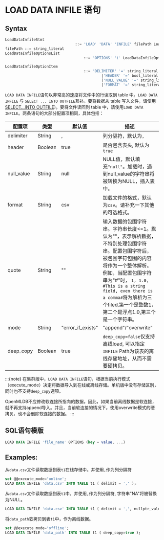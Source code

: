 # LOAD DATA INFILE 语句

## Syntax

```sql
LoadDataInfileStmt
								::= 'LOAD' 'DATA' 'INFILE' filePath LoadDataInfileOptionsList
filePath ::= string_literal
LoadDataInfileOptionsList
									::= 'OPTIONS' '(' LoadDataInfileOptionItem (',' LoadDataInfileOptionItem)* ')'

LoadDataInfileOptionItem
									::= 'DELIMITER' '=' string_literal
											|'HEADER' '=' bool_literal
											|'NULL_VALUE' '=' string_literal
											|'FORMAT' '=' string_literal						
```

`LOAD DATA INFILE`语句以非常高的速度将文件中的行读取到 table 中。`LOAD DATA INFILE` 与 `SELECT ... INTO OUTFILE`互补。要将数据从 table 写入文件，请使用[SELECT...INTO OUTFILE](../dql/SELECT_INTO_STATEMENT.md))。要将文件读回到 table 中，请使用`LOAD DATA INFILE`。两条语句的大部分配置项相同，具体包括：

| 配置项     | 类型    | 默认值 | 描述                                                         |
| ---------- | ------- | ------ | ------------------------------------------------------------ |
| delimiter  | String  | ,      | 列分隔符，默认为`,`                                          |
| header     | Boolean | true   | 是否包含表头, 默认为`true`                                   |
| null_value | String  | null   | NULL值，默认填充`"null"`。加载时，遇到null_value的字符串将被转换为NULL，插入表中。 |
| format     | String  | csv    | 加载文件的格式，默认为`csv`。请补充一下其他的可选格式。      |
| quote      | String  | ""     | 输入数据的包围字符串。字符串长度<=1。默认为""，表示解析数据，不特别处理包围字符串。配置包围字符后，被包围字符包围的内容将作为一个整体解析。例如，当配置包围字符串为"#"时， `1, 1.0, #This is a string field, even there is a comma#`将为解析为三个filed.第一个是整数1，第二个是浮点1.0,第三个是一个字符串。 |
| mode       | String  | "error_if_exists" | "append"/"overwrite" |
| deep_copy  | Boolean | true   | `deep_copy=false`仅支持离线load, 可以指定`INFILE` Path为该表的离线存储地址，从而不需要硬拷贝。|

:::{note}
在集群版中，`LOAD DATA INFILE`语句，根据当前执行模式（execute_mode）决定将数据导入到在线或离线存储。单机版中没有存储区别，同时也不支持`deep_copy`选项。

OpenMLDB不应修改软连接所指向的数据，因此，如果当前离线数据是软连接，就不再支持append导入。并且，当前软连接的情况下，使用overwrite模式的硬拷贝，也不会删除软连接的数据。
:::

## SQL语句模版

```sql
LOAD DATA INFILE 'file_name' OPTIONS (key = value, ...)
```

## Examples:

从`data.csv`文件读取数据到表`t1`在线存储中。并使用`,`作为列分隔符

```sql
set @@execute_mode='online';
LOAD DATA INFILE 'data.csv' INTO TABLE t1 ( delimit = ',' );
```

从`data.csv`文件读取数据到表`t1`中。并使用`,`作为列分隔符, 字符串"NA"将被替换为NULL。

```sql
LOAD DATA INFILE 'data.csv' INTO TABLE t1 ( delimit = ',', nullptr_value='NA');
```

将`data_path`软拷贝到表`t1`中，作为离线数据。
```sql
set @@execute_mode='offline';
LOAD DATA INFILE 'data_path' INTO TABLE t1 ( deep_copy=true );
```

